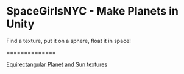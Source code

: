 # SpaceGirlsNYC - Make Planets in Unity
Find a texture, put it on a sphere, float it in space!

==============


[Equirectangular Planet and Sun textures](https://www.solarsystemscope.com/textures/)

